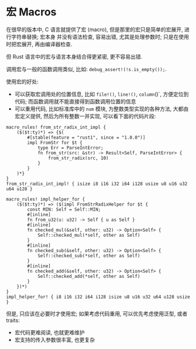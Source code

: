 # 宏 Macros

在很早的版本中, C 语言就提供了宏 (macro), 但是那里的宏只是简单的宏展开, 进行字符串替换; 宏本身
并没有语法检查, 容易出错, 尤其是处理参数时; 只是在使用时把宏展开, 再由编译器检查.

但 Rust 语言中的宏与语言本身结合得更紧密, 更不容易出错.

调用宏与一般的函数调用类似, 比如: `debug_assert!(!s.is_empty());`.

使用宏的好处:

- 可以获取宏调用处的位置信息, 比如 `file!()`, `line!()`, `column`()`, 方便定位到代码; 而函数调用就不能直接得到函数调用位置的信息
- 可以重用代码, 比如标准库中的 `num` 模块, 为整数类型实现的各种方法, 大都由宏定义提供, 然后为所有整数一并实现,
  可以看下面的代码片段:

```rust, ignore
macro_rules! from_str_radix_int_impl {
    ($($t:ty)*) => {$(
        #[stable(feature = "rust1", since = "1.0.0")]
        impl FromStr for $t {
            type Err = ParseIntError;
            fn from_str(src: &str) -> Result<Self, ParseIntError> {
                from_str_radix(src, 10)
            }
        }
    )*}
}
from_str_radix_int_impl! { isize i8 i16 i32 i64 i128 usize u8 u16 u32 u64 u128 }

macro_rules! impl_helper_for {
    ($($t:ty)*) => ($(impl FromStrRadixHelper for $t {
        const MIN: Self = Self::MIN;
        #[inline]
        fn from_u32(u: u32) -> Self { u as Self }
        #[inline]
        fn checked_mul(&self, other: u32) -> Option<Self> {
            Self::checked_mul(*self, other as Self)
        }
        #[inline]
        fn checked_sub(&self, other: u32) -> Option<Self> {
            Self::checked_sub(*self, other as Self)
        }
        #[inline]
        fn checked_add(&self, other: u32) -> Option<Self> {
            Self::checked_add(*self, other as Self)
        }
    })*)
}
impl_helper_for! { i8 i16 i32 i64 i128 isize u8 u16 u32 u64 u128 usize }
```

但是, 只应该在必要时才使用宏; 如果考虑代码重用, 可以优先考虑使用泛型, 或者 traits:

- 宏代码更难阅读, 也就更难维护
- 宏支持的传入参数很丰富, 也更复杂